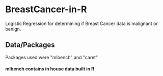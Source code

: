 # BreastCancer-in-R
Logistic Regression for determining if Breast Cancer data is malignant or benign. 

## Data/Packages
Packages used were "mlbench" and "caret" 
#### mlbench contains in house data built in R
